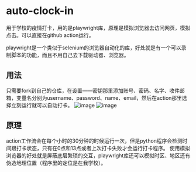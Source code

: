 # auto-clock-in
用于学校的疫情打卡，用的是playwright库，原理是模拟浏览器去访问网页，模拟点击。可以直接在github action运行。

playwright是一个类似于selenium的浏览器自动化的库，好处就是有一个可以录制脚本的功能，而且不用自己去下载驱动器、浏览器。
## 用法
只需要fork到自己的仓库，在设置——密钥那里添加账号、密码、名字、收件邮箱，变量名分别为username、password、name、email，然后在action那里选择立刻运行就可以自动打卡。
![image](https://user-images.githubusercontent.com/70441023/135620580-e7caeff0-8c5d-46df-9d0b-fb5d2ddc029e.png)
![image](https://user-images.githubusercontent.com/70441023/135620745-8c1d2d4a-efec-4603-b37e-91ed693bfc0e.png)

## 原理
action工作流会在每个小时的30分钟的时候运行一次，但是python程序会检测时间跟打卡状态，只有在0点和13点或者上次打卡失败才会运行打卡程序。
使用模拟浏览器的好处就是屏蔽底层繁琐的交互，playwright库还可以模拟时区、地区还有伪造地理位置（程序里的定位是在我学校）。
